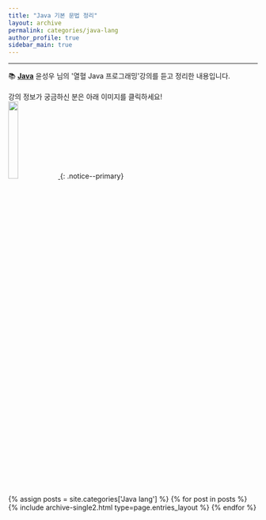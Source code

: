 ```yaml
---
title: "Java 기본 문법 정리"
layout: archive
permalink: categories/java-lang
author_profile: true
sidebar_main: true
---
```


<!-- 공백이 포함되어 있는 카테고리 이름의 경우 site.categories['a b c'] 이런식으로! -->

***

📚 **<u>Java</u>** 윤성우 님의 '열혈 Java 프로그래밍'강의를 듣고 정리한 내용입니다.<br><br>
강의 정보가 궁금하신 분은 아래 이미지를 클릭하세요!<br>
<a href="https://www.orentec.co.kr/booklist/JAVA_BASIC_2/book_sub1.php" target="_blank">
	<img src="https://user-images.githubusercontent.com/98803599/193011180-b2987c4f-c683-4442-9408-e5639e2be96c.png" height="20%" width="20%">
<a>
{: .notice--primary}

{% assign posts = site.categories['Java lang'] %}
{% for post in posts %} {% include archive-single2.html type=page.entries_layout %} {% endfor %}